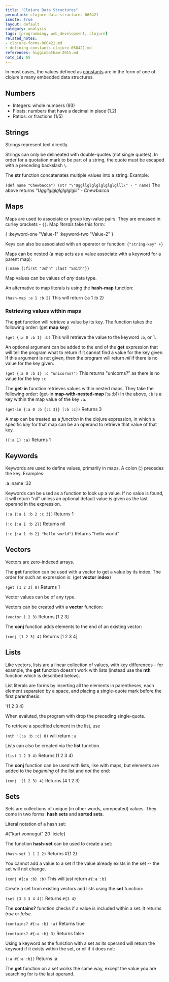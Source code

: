 ```yaml
---
title: "Clojure Data Structures"
permalink: clojure-data-structures-060421
isnote: true
layout: default
category: analysis
tags: [programming, web_development, clojure]
related_notes: 
- clojure-forms-060421.md
- defining-constants-clojure-060421.md
references: higginbotham-2015.md
note_id: 65
---
```


In most cases, the values defined as [constants](defining-constants-clojure-060421) are in the form of one of clojure's many embedded data structures. 

## Numbers

- Integers: whole numbers (93)
- Floats: numbers that have a decimal in place (1.2)
- Ratios: or fractions (1/5)

## Strings

Strings represent text directly. 

Strings can only be delineated with double-quotes (not single quotes). In order for a quotation mark to be part of a string, the quote must be escaped with a preceding backslash `\`.

The **str** function concatenates multiple values into a string. Example:

`(def name "Chewbacca")
    (str "\"Uggllglglglglglglglll\" - " name)`
The above returns *"Uggllglglglglglglglll" - Chewbacca*

## Maps

Maps are used to associate or group key-value pairs. They are encased in curley brackets - `{}`. Map *literals* take this form:

{ :keyword-one "Value-1"
    :keyword-two "Value-2" }

Keys can also be associated with an operator or function: `{"string-key" +}`

Maps can be nested (a map acts as a value associate with a keyword for a parent map):

`{:name {:first "John" :last "Smith"}}`

Map values can be values of *any* data type. 

An alternative to map literals is using the **hash-map** function:

`(hash-map :a 1 :b 2)`
This will return {:a 1 :b 2}

### Retrieving values within maps

The **get** function will retrieve a value by its key. The function takes the following order:
(get **map** **key**)

`(get {:a 0 :b 1} :b)`
This will retrieve the value to the keyword `:b`, or 1.

An optional argument can be added to the end of the **get** expression that will tell the program what to return if it cannot find a value for the key given. If this argument is not given, then the program will return *nil* if there is no value for the key given.

`(get {:a 0 :b 1} :c "unicorns?")`
This returns "unicorns?" as there is no value for the key `:c`

The **get-in** function retrieves values within nested maps. They take the following order:
(get-in **map-with-nested-map** [:a :b])
In the above, `:b` is a key within the map value of the key `:a`. 

`(get-in {:a 0 :b {:c 3}} [:b :c])`
Returns 3

A map can be treated as a *function* in the clojure expression, in which a specific *key* for that map can be an operand to retrieve that value of that key. 

`({:a 1} :a)`
Returns 1

## Keywords

Keywords are used to define values, primarily in maps. A colon (:) precedes the key. Examples:

:a
:name
:32

Keywords can be used as a function to look up a value. If no value is found, it will return "nil" unless an optional default value is given as the last operand in the expression. 

`(:a {:a 1 :b 2 :c 3})`
Returns 1

`(:c {:a 1 :b 2})`
Returns nil

`(:c {:a 1 :b 2} "hello world")`
Returns "hello world"

## Vectors

Vectors are zero-indexed arrays. 

The **get** function can be used with a vector to get a value by its index. The order for such an expression is:
(get **vector** **index**)

`(get [1 2 3] 0)`
Returns 1

Vector values can be of any type.

Vectors can be created with a **vector** function:

`(vector 1 2 3)`
Returns [1 2 3]

The **conj** function adds elements to the end of an existing vector:

`(conj [1 2 3] 4)`
Returns [1 2 3 4]

## Lists

Like vectors, lists are a linear collection of values, with key differences - for example, the **get** function doesn't work with lists (instead use the **nth** function which is described below).

List literals are forms by inserting all the elements in parentheses, each element separated by a space, and placing a single-quote mark before the first parenthesis:

'(1 2 3 4)

When evaluted, the program with drop the preceding single-quote.

To retrieve a specified element in the list, use 

`(nth '(:a :b :c) 0)`
will return `:a`

Lists can also be created via the **list** function. 

`(list 1 2 3 4)`
Returns (1 2 3 4)

The **conj** function can be used with lists, like with maps, but elements are added to the *beginning* of the list and *not* the end:

`(conj '(1 2 3) 4)`
Returns (4 1 2 3)

## Sets

Sets are collections of unique (in other words, unrepeated) values. They come in two forms: **hash sets** and **sorted sets**.

Literal notation of a hash set:

#{"kurt vonnegut" 20 :icicle}

The function **hash-set** can be used to create a set:

`(hash-set 1 1 2 2)`
Returns #{1 2}

You cannot add a value to a set if the value already exists in the set -- the set will not change.

`(conj #{:a :b} :b)`
This will just return `#{:a :b}`

Create a set from existing vectors and lists using the **set** function:

`(set [3 3 3 4 4])`
Returns `#{3 4}`

The **contains?** function checks if a value is included within a set. It returns *true* or *false*. 

`(contains? #{:a :b} :a)`
Returns true

`(contains? #{:a :b} 3)`
Returns false

Using a keyword as the function with a set as its operand will return the keyword if it exists within the set, or nil if it does not:

`(:a #{:a :b})`
Returns :a

The **get** function on a set works the same way, except the value you are searching for is the last operand. 
